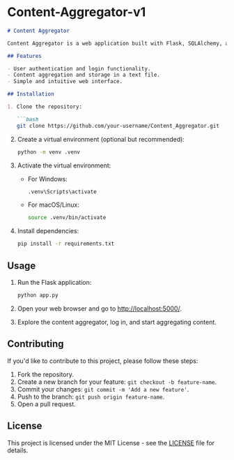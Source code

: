 # Content-Aggregator-v1

```markdown
# Content Aggregator

Content Aggregator is a web application built with Flask, SQLAlchemy, and Flask-Login. It allows users to aggregate and store content from various sources.

## Features

- User authentication and login functionality.
- Content aggregation and storage in a text file.
- Simple and intuitive web interface.

## Installation

1. Clone the repository:

   ```bash
   git clone https://github.com/your-username/Content_Aggregator.git
   ```

2. Create a virtual environment (optional but recommended):

   ```bash
   python -m venv .venv
   ```

3. Activate the virtual environment:

   - For Windows:

     ```bash
     .venv\Scripts\activate
     ```

   - For macOS/Linux:

     ```bash
     source .venv/bin/activate
     ```

4. Install dependencies:

   ```bash
   pip install -r requirements.txt
   ```

## Usage

1. Run the Flask application:

   ```bash
   python app.py
   ```

2. Open your web browser and go to [http://localhost:5000/](http://localhost:5000/).

3. Explore the content aggregator, log in, and start aggregating content.

## Contributing

If you'd like to contribute to this project, please follow these steps:

1. Fork the repository.
2. Create a new branch for your feature: `git checkout -b feature-name`.
3. Commit your changes: `git commit -m 'Add a new feature'`.
4. Push to the branch: `git push origin feature-name`.
5. Open a pull request.

## License

This project is licensed under the MIT License - see the [LICENSE](LICENSE) file for details.

